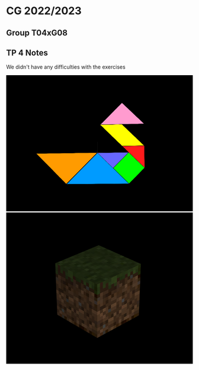# CG 2022/2023

## Group T04xG08

## TP 4 Notes

We didn't have any difficulties with the exercises

![Screenshot 1](tp4/screenshots/cg-t04g08-tp4-1.png)
![Screenshot 2](tp4/screenshots/cg-t04g08-tp4-2.png)
